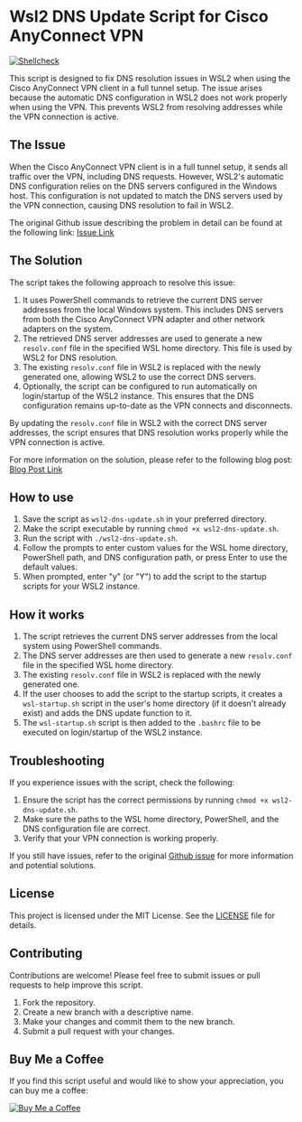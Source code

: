 # Wsl2 DNS Update Script for Cisco AnyConnect VPN

<!-- markdownlint-disable MD013 -->
[![Shellcheck](https://github.com/zifamathebula/fix-wsl2-dns-resolution/workflows/Shellcheck/badge.svg?event=push)](https://github.com/zifamathebula/fix-wsl2-dns-resolution/actions?query=Shellcheck)

This script is designed to fix DNS resolution issues in WSL2 when using the Cisco AnyConnect VPN client in a full tunnel setup. The issue arises because the automatic DNS configuration in WSL2 does not work properly when using the VPN. This prevents WSL2 from resolving addresses while the VPN connection is active.

## The Issue

When the Cisco AnyConnect VPN client is in a full tunnel setup, it sends all traffic over the VPN, including DNS requests. However, WSL2's automatic DNS configuration relies on the DNS servers configured in the Windows host. This configuration is not updated to match the DNS servers used by the VPN connection, causing DNS resolution to fail in WSL2.

The original Github issue describing the problem in detail can be found at the following link: [Issue Link](https://github.com/microsoft/WSL/issues/1350#issuecomment-844452775)

## The Solution

The script takes the following approach to resolve this issue:

1. It uses PowerShell commands to retrieve the current DNS server addresses from the local Windows system. This includes DNS servers from both the Cisco AnyConnect VPN adapter and other network adapters on the system.
2. The retrieved DNS server addresses are used to generate a new `resolv.conf` file in the specified WSL home directory. This file is used by WSL2 for DNS resolution.
3. The existing `resolv.conf` file in WSL2 is replaced with the newly generated one, allowing WSL2 to use the correct DNS servers.
4. Optionally, the script can be configured to run automatically on login/startup of the WSL2 instance. This ensures that the DNS configuration remains up-to-date as the VPN connects and disconnects.

By updating the `resolv.conf` file in WSL2 with the correct DNS server addresses, the script ensures that DNS resolution works properly while the VPN connection is active.

For more information on the solution, please refer to the following blog post: [Blog Post Link](https://www.frakkingsweet.com/automatic-dns-configuration-with-wsl-and-anyconnect-client/)

## How to use

1. Save the script as `wsl2-dns-update.sh` in your preferred directory.
2. Make the script executable by running `chmod +x wsl2-dns-update.sh`.
3. Run the script with `./wsl2-dns-update.sh`.
4. Follow the prompts to enter custom values for the WSL home directory, PowerShell path, and DNS configuration path, or press Enter to use the default values.
5. When prompted, enter "y" (or "Y") to add the script to the startup scripts for your WSL2 instance.

## How it works

1. The script retrieves the current DNS server addresses from the local system using PowerShell commands.
2. The DNS server addresses are then used to generate a new `resolv.conf` file in the specified WSL home directory.
3. The existing `resolv.conf` file in WSL2 is replaced with the newly generated one.
4. If the user chooses to add the script to the startup scripts, it creates a `wsl-startup.sh` script in the user's home directory (if it doesn't already exist) and adds the DNS update function to it.
5. The `wsl-startup.sh` script is then added to the `.bashrc` file to be executed on login/startup of the WSL2 instance.

## Troubleshooting

If you experience issues with the script, check the following:

1. Ensure the script has the correct permissions by running `chmod +x wsl2-dns-update.sh`.
2. Make sure the paths to the WSL home directory, PowerShell, and the DNS configuration file are correct.
3. Verify that your VPN connection is working properly.

If you still have issues, refer to the original [Github issue](https://github.com/microsoft/WSL/issues/1350#issuecomment-844452775) for more information and potential solutions.

## License

This project is licensed under the MIT License. See the [LICENSE](LICENSE.txt) file for details.

## Contributing

Contributions are welcome! Please feel free to submit issues or pull requests to help improve this script.

1. Fork the repository.
2. Create a new branch with a descriptive name.
3. Make your changes and commit them to the new branch.
4. Submit a pull request with your changes.

## Buy Me a Coffee

If you find this script useful and would like to show your appreciation, you can buy me a coffee:

[![Buy Me a Coffee](https://www.buymeacoffee.com/assets/img/custom_images/orange_img.png)](https://www.buymeacoffee.com/zifamathebula)
<!-- markdownlint-enable MD013 -->
